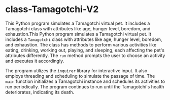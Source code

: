 # class-Tamagotchi-V2
This Python program simulates a Tamagotchi virtual pet. It includes a Tamagotchi class with attributes like age, hunger level, boredom, and exhaustion.This Python program simulates a Tamagotchi virtual pet. It includes a `Tamagotchi` class with attributes like age, hunger level, boredom, and exhaustion. The class has methods to perform various activities like eating, drinking, working out, playing, and sleeping, each affecting the pet's attributes differently. The `run` method prompts the user to choose an activity and executes it accordingly.

The program utilizes the `inquirer` library for interactive input. It also employs threading and scheduling to simulate the passage of time. The `main` function initializes a Tamagotchi instance and schedules its activities to run periodically. The program continues to run until the Tamagotchi's health deteriorates, indicating its death.
